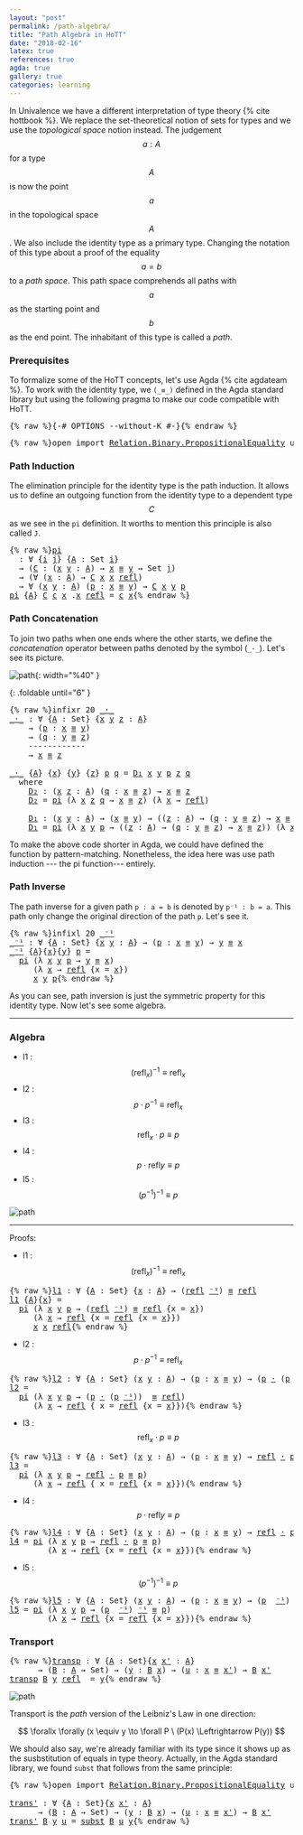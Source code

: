 ```yaml
---
layout: "post"
permalink: /path-algebra/
title: "Path Algebra in HoTT"
date: "2018-02-16"
latex: true
references: true
agda: true
gallery: true
categories: learning
---
```


In Univalence we have a different interpretation of type theory {% cite hottbook
%}. We replace the set-theoretical notion of sets for types and we use the
*topological space* notion instead. The judgement $$a : A$$ for a type $$A$$ is
now the point $$a$$ in the topological space $$A$$. We also include the identity
type as a primary type. Changing the notation of this type about a proof of the
equality $$a = b$$ to a *path space*. This path space comprehends all paths with
$$a$$ as the starting point and $$b$$ as the end point. The inhabitant of this
type is called a *path*.

### Prerequisites

To formalize some of the HoTT concepts, let's use Agda {% cite agdateam %}.
To work with the identity type, we `(_≡_)` defined in
the Agda standard library but using the following pragma to make our code
compatible with HoTT.

<pre class="Agda">{% raw %}<a id="1017" class="Symbol">{-#</a> <a id="1021" class="Keyword">OPTIONS</a> <a id="1029" class="Option">--without-K</a> <a id="1041" class="Symbol">#-}</a>{% endraw %}</pre>

<pre class="Agda">{% raw %}<a id="1070" class="Keyword">open</a> <a id="1075" class="Keyword">import</a> <a id="1082" href="https://agda.github.io/agda-stdlib/Relation.Binary.PropositionalEquality.html" class="Module">Relation.Binary.PropositionalEquality</a> <a id="1120" class="Keyword">using</a> <a id="1126" class="Symbol">(</a><a id="1127" href="https://agda.github.io/agda-stdlib/Agda.Builtin.Equality.html#83" class="Datatype Operator">_≡_</a><a id="1130" class="Symbol">;</a> <a id="1132" href="https://agda.github.io/agda-stdlib/Agda.Builtin.Equality.html#140" class="InductiveConstructor">refl</a><a id="1136" class="Symbol">)</a>{% endraw %}</pre>

### Path Induction

The elimination principle for the identity type is the path induction.
It allows us to define an outgoing function from the identity type to
a dependent type $$C$$ as we see in the `pi` definition. It worths to
mention this principle is also called `J`.

<pre class="Agda">{% raw %}<a id="pi"></a><a id="1438" href="{% endraw %}{{ site.baseurl }}{% link _posts/2018-02-16-path-algebra-hott.md %}{% raw %}#1438" class="Function">pi</a>
  <a id="1443" class="Symbol">:</a> <a id="1445" class="Symbol">∀</a> <a id="1447" class="Symbol">{</a><a id="1448" href="{% endraw %}{{ site.baseurl }}{% link _posts/2018-02-16-path-algebra-hott.md %}{% raw %}#1448" class="Bound">i</a> <a id="1450" href="{% endraw %}{{ site.baseurl }}{% link _posts/2018-02-16-path-algebra-hott.md %}{% raw %}#1450" class="Bound">j</a><a id="1451" class="Symbol">}</a> <a id="1453" class="Symbol">{</a><a id="1454" href="{% endraw %}{{ site.baseurl }}{% link _posts/2018-02-16-path-algebra-hott.md %}{% raw %}#1454" class="Bound">A</a> <a id="1456" class="Symbol">:</a> <a id="1458" class="PrimitiveType">Set</a> <a id="1462" href="{% endraw %}{{ site.baseurl }}{% link _posts/2018-02-16-path-algebra-hott.md %}{% raw %}#1448" class="Bound">i</a><a id="1463" class="Symbol">}</a>
  <a id="1467" class="Symbol">→</a> <a id="1469" class="Symbol">(</a><a id="1470" href="{% endraw %}{{ site.baseurl }}{% link _posts/2018-02-16-path-algebra-hott.md %}{% raw %}#1470" class="Bound">C</a> <a id="1472" class="Symbol">:</a> <a id="1474" class="Symbol">(</a><a id="1475" href="{% endraw %}{{ site.baseurl }}{% link _posts/2018-02-16-path-algebra-hott.md %}{% raw %}#1475" class="Bound">x</a> <a id="1477" href="{% endraw %}{{ site.baseurl }}{% link _posts/2018-02-16-path-algebra-hott.md %}{% raw %}#1477" class="Bound">y</a> <a id="1479" class="Symbol">:</a> <a id="1481" href="{% endraw %}{{ site.baseurl }}{% link _posts/2018-02-16-path-algebra-hott.md %}{% raw %}#1454" class="Bound">A</a><a id="1482" class="Symbol">)</a> <a id="1484" class="Symbol">→</a> <a id="1486" href="{% endraw %}{{ site.baseurl }}{% link _posts/2018-02-16-path-algebra-hott.md %}{% raw %}#1475" class="Bound">x</a> <a id="1488" href="https://agda.github.io/agda-stdlib/Agda.Builtin.Equality.html#83" class="Datatype Operator">≡</a> <a id="1490" href="{% endraw %}{{ site.baseurl }}{% link _posts/2018-02-16-path-algebra-hott.md %}{% raw %}#1477" class="Bound">y</a> <a id="1492" class="Symbol">→</a> <a id="1494" class="PrimitiveType">Set</a> <a id="1498" href="{% endraw %}{{ site.baseurl }}{% link _posts/2018-02-16-path-algebra-hott.md %}{% raw %}#1450" class="Bound">j</a><a id="1499" class="Symbol">)</a>
  <a id="1503" class="Symbol">→</a> <a id="1505" class="Symbol">(∀</a> <a id="1508" class="Symbol">(</a><a id="1509" href="{% endraw %}{{ site.baseurl }}{% link _posts/2018-02-16-path-algebra-hott.md %}{% raw %}#1509" class="Bound">x</a> <a id="1511" class="Symbol">:</a> <a id="1513" href="{% endraw %}{{ site.baseurl }}{% link _posts/2018-02-16-path-algebra-hott.md %}{% raw %}#1454" class="Bound">A</a><a id="1514" class="Symbol">)</a> <a id="1516" class="Symbol">→</a> <a id="1518" href="{% endraw %}{{ site.baseurl }}{% link _posts/2018-02-16-path-algebra-hott.md %}{% raw %}#1470" class="Bound">C</a> <a id="1520" href="{% endraw %}{{ site.baseurl }}{% link _posts/2018-02-16-path-algebra-hott.md %}{% raw %}#1509" class="Bound">x</a> <a id="1522" href="{% endraw %}{{ site.baseurl }}{% link _posts/2018-02-16-path-algebra-hott.md %}{% raw %}#1509" class="Bound">x</a> <a id="1524" href="https://agda.github.io/agda-stdlib/Agda.Builtin.Equality.html#140" class="InductiveConstructor">refl</a><a id="1528" class="Symbol">)</a>
  <a id="1532" class="Symbol">→</a> <a id="1534" class="Symbol">∀</a> <a id="1536" class="Symbol">(</a><a id="1537" href="{% endraw %}{{ site.baseurl }}{% link _posts/2018-02-16-path-algebra-hott.md %}{% raw %}#1537" class="Bound">x</a> <a id="1539" href="{% endraw %}{{ site.baseurl }}{% link _posts/2018-02-16-path-algebra-hott.md %}{% raw %}#1539" class="Bound">y</a> <a id="1541" class="Symbol">:</a> <a id="1543" href="{% endraw %}{{ site.baseurl }}{% link _posts/2018-02-16-path-algebra-hott.md %}{% raw %}#1454" class="Bound">A</a><a id="1544" class="Symbol">)</a> <a id="1546" class="Symbol">(</a><a id="1547" href="{% endraw %}{{ site.baseurl }}{% link _posts/2018-02-16-path-algebra-hott.md %}{% raw %}#1547" class="Bound">p</a> <a id="1549" class="Symbol">:</a> <a id="1551" href="{% endraw %}{{ site.baseurl }}{% link _posts/2018-02-16-path-algebra-hott.md %}{% raw %}#1537" class="Bound">x</a> <a id="1553" href="https://agda.github.io/agda-stdlib/Agda.Builtin.Equality.html#83" class="Datatype Operator">≡</a> <a id="1555" href="{% endraw %}{{ site.baseurl }}{% link _posts/2018-02-16-path-algebra-hott.md %}{% raw %}#1539" class="Bound">y</a><a id="1556" class="Symbol">)</a> <a id="1558" class="Symbol">→</a> <a id="1560" href="{% endraw %}{{ site.baseurl }}{% link _posts/2018-02-16-path-algebra-hott.md %}{% raw %}#1470" class="Bound">C</a> <a id="1562" href="{% endraw %}{{ site.baseurl }}{% link _posts/2018-02-16-path-algebra-hott.md %}{% raw %}#1537" class="Bound">x</a> <a id="1564" href="{% endraw %}{{ site.baseurl }}{% link _posts/2018-02-16-path-algebra-hott.md %}{% raw %}#1539" class="Bound">y</a> <a id="1566" href="{% endraw %}{{ site.baseurl }}{% link _posts/2018-02-16-path-algebra-hott.md %}{% raw %}#1547" class="Bound">p</a>
<a id="1568" href="{% endraw %}{{ site.baseurl }}{% link _posts/2018-02-16-path-algebra-hott.md %}{% raw %}#1438" class="Function">pi</a> <a id="1571" class="Symbol">{</a><a id="1572" href="{% endraw %}{{ site.baseurl }}{% link _posts/2018-02-16-path-algebra-hott.md %}{% raw %}#1572" class="Bound">A</a><a id="1573" class="Symbol">}</a> <a id="1575" href="{% endraw %}{{ site.baseurl }}{% link _posts/2018-02-16-path-algebra-hott.md %}{% raw %}#1575" class="Bound">C</a> <a id="1577" href="{% endraw %}{{ site.baseurl }}{% link _posts/2018-02-16-path-algebra-hott.md %}{% raw %}#1577" class="Bound">c</a> <a id="1579" href="{% endraw %}{{ site.baseurl }}{% link _posts/2018-02-16-path-algebra-hott.md %}{% raw %}#1579" class="Bound">x</a> <a id="1581" class="DottedPattern Symbol">.</a><a id="1582" href="{% endraw %}{{ site.baseurl }}{% link _posts/2018-02-16-path-algebra-hott.md %}{% raw %}#1579" class="DottedPattern Bound">x</a> <a id="1584" href="https://agda.github.io/agda-stdlib/Agda.Builtin.Equality.html#140" class="InductiveConstructor">refl</a> <a id="1589" class="Symbol">=</a> <a id="1591" href="{% endraw %}{{ site.baseurl }}{% link _posts/2018-02-16-path-algebra-hott.md %}{% raw %}#1577" class="Bound">c</a> <a id="1593" href="{% endraw %}{{ site.baseurl }}{% link _posts/2018-02-16-path-algebra-hott.md %}{% raw %}#1579" class="Bound">x</a>{% endraw %}</pre>

### Path Concatenation

To join two paths when one ends where the other starts, we
define the _concatenation_ operator between paths denoted by the symbol (`_·_`).
Let's see its picture.

![path](/assets/ipe-images/path-concatenation.png){: width="%40" }

{: .foldable until="6"  }
<pre class="Agda">{% raw %}<a id="1902" class="Keyword">infixr</a> <a id="1909" class="Number">20</a> <a id="1912" href="{% endraw %}{{ site.baseurl }}{% link _posts/2018-02-16-path-algebra-hott.md %}{% raw %}#1916" class="Function Operator">_·_</a>
<a id="_·_"></a><a id="1916" href="{% endraw %}{{ site.baseurl }}{% link _posts/2018-02-16-path-algebra-hott.md %}{% raw %}#1916" class="Function Operator">_·_</a> <a id="1920" class="Symbol">:</a> <a id="1922" class="Symbol">∀</a> <a id="1924" class="Symbol">{</a><a id="1925" href="{% endraw %}{{ site.baseurl }}{% link _posts/2018-02-16-path-algebra-hott.md %}{% raw %}#1925" class="Bound">A</a> <a id="1927" class="Symbol">:</a> <a id="1929" class="PrimitiveType">Set</a><a id="1932" class="Symbol">}</a> <a id="1934" class="Symbol">{</a><a id="1935" href="{% endraw %}{{ site.baseurl }}{% link _posts/2018-02-16-path-algebra-hott.md %}{% raw %}#1935" class="Bound">x</a> <a id="1937" href="{% endraw %}{{ site.baseurl }}{% link _posts/2018-02-16-path-algebra-hott.md %}{% raw %}#1937" class="Bound">y</a> <a id="1939" href="{% endraw %}{{ site.baseurl }}{% link _posts/2018-02-16-path-algebra-hott.md %}{% raw %}#1939" class="Bound">z</a> <a id="1941" class="Symbol">:</a> <a id="1943" href="{% endraw %}{{ site.baseurl }}{% link _posts/2018-02-16-path-algebra-hott.md %}{% raw %}#1925" class="Bound">A</a><a id="1944" class="Symbol">}</a>
    <a id="1950" class="Symbol">→</a> <a id="1952" class="Symbol">(</a><a id="1953" href="{% endraw %}{{ site.baseurl }}{% link _posts/2018-02-16-path-algebra-hott.md %}{% raw %}#1953" class="Bound">p</a> <a id="1955" class="Symbol">:</a> <a id="1957" href="{% endraw %}{{ site.baseurl }}{% link _posts/2018-02-16-path-algebra-hott.md %}{% raw %}#1935" class="Bound">x</a> <a id="1959" href="https://agda.github.io/agda-stdlib/Agda.Builtin.Equality.html#83" class="Datatype Operator">≡</a> <a id="1961" href="{% endraw %}{{ site.baseurl }}{% link _posts/2018-02-16-path-algebra-hott.md %}{% raw %}#1937" class="Bound">y</a><a id="1962" class="Symbol">)</a>
    <a id="1968" class="Symbol">→</a> <a id="1970" class="Symbol">(</a><a id="1971" href="{% endraw %}{{ site.baseurl }}{% link _posts/2018-02-16-path-algebra-hott.md %}{% raw %}#1971" class="Bound">q</a> <a id="1973" class="Symbol">:</a> <a id="1975" href="{% endraw %}{{ site.baseurl }}{% link _posts/2018-02-16-path-algebra-hott.md %}{% raw %}#1937" class="Bound">y</a> <a id="1977" href="https://agda.github.io/agda-stdlib/Agda.Builtin.Equality.html#83" class="Datatype Operator">≡</a> <a id="1979" href="{% endraw %}{{ site.baseurl }}{% link _posts/2018-02-16-path-algebra-hott.md %}{% raw %}#1939" class="Bound">z</a><a id="1980" class="Symbol">)</a>
    <a id="1986" class="Comment">------------</a>
    <a id="2003" class="Symbol">→</a> <a id="2005" href="{% endraw %}{{ site.baseurl }}{% link _posts/2018-02-16-path-algebra-hott.md %}{% raw %}#1935" class="Bound">x</a> <a id="2007" href="https://agda.github.io/agda-stdlib/Agda.Builtin.Equality.html#83" class="Datatype Operator">≡</a> <a id="2009" href="{% endraw %}{{ site.baseurl }}{% link _posts/2018-02-16-path-algebra-hott.md %}{% raw %}#1939" class="Bound">z</a>

<a id="2012" href="{% endraw %}{{ site.baseurl }}{% link _posts/2018-02-16-path-algebra-hott.md %}{% raw %}#1916" class="Function Operator">_·_</a> <a id="2016" class="Symbol">{</a><a id="2017" href="{% endraw %}{{ site.baseurl }}{% link _posts/2018-02-16-path-algebra-hott.md %}{% raw %}#2017" class="Bound">A</a><a id="2018" class="Symbol">}</a> <a id="2020" class="Symbol">{</a><a id="2021" href="{% endraw %}{{ site.baseurl }}{% link _posts/2018-02-16-path-algebra-hott.md %}{% raw %}#2021" class="Bound">x</a><a id="2022" class="Symbol">}</a> <a id="2024" class="Symbol">{</a><a id="2025" href="{% endraw %}{{ site.baseurl }}{% link _posts/2018-02-16-path-algebra-hott.md %}{% raw %}#2025" class="Bound">y</a><a id="2026" class="Symbol">}</a> <a id="2028" class="Symbol">{</a><a id="2029" href="{% endraw %}{{ site.baseurl }}{% link _posts/2018-02-16-path-algebra-hott.md %}{% raw %}#2029" class="Bound">z</a><a id="2030" class="Symbol">}</a> <a id="2032" href="{% endraw %}{{ site.baseurl }}{% link _posts/2018-02-16-path-algebra-hott.md %}{% raw %}#2032" class="Bound">p</a> <a id="2034" href="{% endraw %}{{ site.baseurl }}{% link _posts/2018-02-16-path-algebra-hott.md %}{% raw %}#2034" class="Bound">q</a> <a id="2036" class="Symbol">=</a> <a id="2038" href="{% endraw %}{{ site.baseurl }}{% link _posts/2018-02-16-path-algebra-hott.md %}{% raw %}#2146" class="Function">D₁</a> <a id="2041" href="{% endraw %}{{ site.baseurl }}{% link _posts/2018-02-16-path-algebra-hott.md %}{% raw %}#2021" class="Bound">x</a> <a id="2043" href="{% endraw %}{{ site.baseurl }}{% link _posts/2018-02-16-path-algebra-hott.md %}{% raw %}#2025" class="Bound">y</a> <a id="2045" href="{% endraw %}{{ site.baseurl }}{% link _posts/2018-02-16-path-algebra-hott.md %}{% raw %}#2032" class="Bound">p</a> <a id="2047" href="{% endraw %}{{ site.baseurl }}{% link _posts/2018-02-16-path-algebra-hott.md %}{% raw %}#2029" class="Bound">z</a> <a id="2049" href="{% endraw %}{{ site.baseurl }}{% link _posts/2018-02-16-path-algebra-hott.md %}{% raw %}#2034" class="Bound">q</a>
  <a id="2053" class="Keyword">where</a>
    <a id="2063" href="{% endraw %}{{ site.baseurl }}{% link _posts/2018-02-16-path-algebra-hott.md %}{% raw %}#2063" class="Function">D₂</a> <a id="2066" class="Symbol">:</a> <a id="2068" class="Symbol">(</a><a id="2069" href="{% endraw %}{{ site.baseurl }}{% link _posts/2018-02-16-path-algebra-hott.md %}{% raw %}#2069" class="Bound">x</a> <a id="2071" href="{% endraw %}{{ site.baseurl }}{% link _posts/2018-02-16-path-algebra-hott.md %}{% raw %}#2071" class="Bound">z</a> <a id="2073" class="Symbol">:</a> <a id="2075" href="{% endraw %}{{ site.baseurl }}{% link _posts/2018-02-16-path-algebra-hott.md %}{% raw %}#2017" class="Bound">A</a><a id="2076" class="Symbol">)</a> <a id="2078" class="Symbol">(</a><a id="2079" href="{% endraw %}{{ site.baseurl }}{% link _posts/2018-02-16-path-algebra-hott.md %}{% raw %}#2079" class="Bound">q</a> <a id="2081" class="Symbol">:</a> <a id="2083" href="{% endraw %}{{ site.baseurl }}{% link _posts/2018-02-16-path-algebra-hott.md %}{% raw %}#2069" class="Bound">x</a> <a id="2085" href="https://agda.github.io/agda-stdlib/Agda.Builtin.Equality.html#83" class="Datatype Operator">≡</a> <a id="2087" href="{% endraw %}{{ site.baseurl }}{% link _posts/2018-02-16-path-algebra-hott.md %}{% raw %}#2071" class="Bound">z</a><a id="2088" class="Symbol">)</a> <a id="2090" class="Symbol">→</a> <a id="2092" href="{% endraw %}{{ site.baseurl }}{% link _posts/2018-02-16-path-algebra-hott.md %}{% raw %}#2069" class="Bound">x</a> <a id="2094" href="https://agda.github.io/agda-stdlib/Agda.Builtin.Equality.html#83" class="Datatype Operator">≡</a> <a id="2096" href="{% endraw %}{{ site.baseurl }}{% link _posts/2018-02-16-path-algebra-hott.md %}{% raw %}#2071" class="Bound">z</a>
    <a id="2102" href="{% endraw %}{{ site.baseurl }}{% link _posts/2018-02-16-path-algebra-hott.md %}{% raw %}#2063" class="Function">D₂</a> <a id="2105" class="Symbol">=</a> <a id="2107" href="{% endraw %}{{ site.baseurl }}{% link _posts/2018-02-16-path-algebra-hott.md %}{% raw %}#1438" class="Function">pi</a> <a id="2110" class="Symbol">(λ</a> <a id="2113" href="{% endraw %}{{ site.baseurl }}{% link _posts/2018-02-16-path-algebra-hott.md %}{% raw %}#2113" class="Bound">x</a> <a id="2115" href="{% endraw %}{{ site.baseurl }}{% link _posts/2018-02-16-path-algebra-hott.md %}{% raw %}#2115" class="Bound">z</a> <a id="2117" href="{% endraw %}{{ site.baseurl }}{% link _posts/2018-02-16-path-algebra-hott.md %}{% raw %}#2117" class="Bound">q</a> <a id="2119" class="Symbol">→</a> <a id="2121" href="{% endraw %}{{ site.baseurl }}{% link _posts/2018-02-16-path-algebra-hott.md %}{% raw %}#2113" class="Bound">x</a> <a id="2123" href="https://agda.github.io/agda-stdlib/Agda.Builtin.Equality.html#83" class="Datatype Operator">≡</a> <a id="2125" href="{% endraw %}{{ site.baseurl }}{% link _posts/2018-02-16-path-algebra-hott.md %}{% raw %}#2115" class="Bound">z</a><a id="2126" class="Symbol">)</a> <a id="2128" class="Symbol">(λ</a> <a id="2131" href="{% endraw %}{{ site.baseurl }}{% link _posts/2018-02-16-path-algebra-hott.md %}{% raw %}#2131" class="Bound">x</a> <a id="2133" class="Symbol">→</a> <a id="2135" href="https://agda.github.io/agda-stdlib/Agda.Builtin.Equality.html#140" class="InductiveConstructor">refl</a><a id="2139" class="Symbol">)</a>

    <a id="2146" href="{% endraw %}{{ site.baseurl }}{% link _posts/2018-02-16-path-algebra-hott.md %}{% raw %}#2146" class="Function">D₁</a> <a id="2149" class="Symbol">:</a> <a id="2151" class="Symbol">(</a><a id="2152" href="{% endraw %}{{ site.baseurl }}{% link _posts/2018-02-16-path-algebra-hott.md %}{% raw %}#2152" class="Bound">x</a> <a id="2154" href="{% endraw %}{{ site.baseurl }}{% link _posts/2018-02-16-path-algebra-hott.md %}{% raw %}#2154" class="Bound">y</a> <a id="2156" class="Symbol">:</a> <a id="2158" href="{% endraw %}{{ site.baseurl }}{% link _posts/2018-02-16-path-algebra-hott.md %}{% raw %}#2017" class="Bound">A</a><a id="2159" class="Symbol">)</a> <a id="2161" class="Symbol">→</a> <a id="2163" class="Symbol">(</a><a id="2164" href="{% endraw %}{{ site.baseurl }}{% link _posts/2018-02-16-path-algebra-hott.md %}{% raw %}#2152" class="Bound">x</a> <a id="2166" href="https://agda.github.io/agda-stdlib/Agda.Builtin.Equality.html#83" class="Datatype Operator">≡</a> <a id="2168" href="{% endraw %}{{ site.baseurl }}{% link _posts/2018-02-16-path-algebra-hott.md %}{% raw %}#2154" class="Bound">y</a><a id="2169" class="Symbol">)</a> <a id="2171" class="Symbol">→</a> <a id="2173" class="Symbol">((</a><a id="2175" href="{% endraw %}{{ site.baseurl }}{% link _posts/2018-02-16-path-algebra-hott.md %}{% raw %}#2175" class="Bound">z</a> <a id="2177" class="Symbol">:</a> <a id="2179" href="{% endraw %}{{ site.baseurl }}{% link _posts/2018-02-16-path-algebra-hott.md %}{% raw %}#2017" class="Bound">A</a><a id="2180" class="Symbol">)</a> <a id="2182" class="Symbol">→</a> <a id="2184" class="Symbol">(</a><a id="2185" href="{% endraw %}{{ site.baseurl }}{% link _posts/2018-02-16-path-algebra-hott.md %}{% raw %}#2185" class="Bound">q</a> <a id="2187" class="Symbol">:</a> <a id="2189" href="{% endraw %}{{ site.baseurl }}{% link _posts/2018-02-16-path-algebra-hott.md %}{% raw %}#2154" class="Bound">y</a> <a id="2191" href="https://agda.github.io/agda-stdlib/Agda.Builtin.Equality.html#83" class="Datatype Operator">≡</a> <a id="2193" href="{% endraw %}{{ site.baseurl }}{% link _posts/2018-02-16-path-algebra-hott.md %}{% raw %}#2175" class="Bound">z</a><a id="2194" class="Symbol">)</a> <a id="2196" class="Symbol">→</a> <a id="2198" href="{% endraw %}{{ site.baseurl }}{% link _posts/2018-02-16-path-algebra-hott.md %}{% raw %}#2152" class="Bound">x</a> <a id="2200" href="https://agda.github.io/agda-stdlib/Agda.Builtin.Equality.html#83" class="Datatype Operator">≡</a> <a id="2202" href="{% endraw %}{{ site.baseurl }}{% link _posts/2018-02-16-path-algebra-hott.md %}{% raw %}#2175" class="Bound">z</a><a id="2203" class="Symbol">)</a>
    <a id="2209" href="{% endraw %}{{ site.baseurl }}{% link _posts/2018-02-16-path-algebra-hott.md %}{% raw %}#2146" class="Function">D₁</a> <a id="2212" class="Symbol">=</a> <a id="2214" href="{% endraw %}{{ site.baseurl }}{% link _posts/2018-02-16-path-algebra-hott.md %}{% raw %}#1438" class="Function">pi</a> <a id="2217" class="Symbol">(λ</a> <a id="2220" href="{% endraw %}{{ site.baseurl }}{% link _posts/2018-02-16-path-algebra-hott.md %}{% raw %}#2220" class="Bound">x</a> <a id="2222" href="{% endraw %}{{ site.baseurl }}{% link _posts/2018-02-16-path-algebra-hott.md %}{% raw %}#2222" class="Bound">y</a> <a id="2224" href="{% endraw %}{{ site.baseurl }}{% link _posts/2018-02-16-path-algebra-hott.md %}{% raw %}#2224" class="Bound">p</a> <a id="2226" class="Symbol">→</a> <a id="2228" class="Symbol">((</a><a id="2230" href="{% endraw %}{{ site.baseurl }}{% link _posts/2018-02-16-path-algebra-hott.md %}{% raw %}#2230" class="Bound">z</a> <a id="2232" class="Symbol">:</a> <a id="2234" href="{% endraw %}{{ site.baseurl }}{% link _posts/2018-02-16-path-algebra-hott.md %}{% raw %}#2017" class="Bound">A</a><a id="2235" class="Symbol">)</a> <a id="2237" class="Symbol">→</a> <a id="2239" class="Symbol">(</a><a id="2240" href="{% endraw %}{{ site.baseurl }}{% link _posts/2018-02-16-path-algebra-hott.md %}{% raw %}#2240" class="Bound">q</a> <a id="2242" class="Symbol">:</a> <a id="2244" href="{% endraw %}{{ site.baseurl }}{% link _posts/2018-02-16-path-algebra-hott.md %}{% raw %}#2222" class="Bound">y</a> <a id="2246" href="https://agda.github.io/agda-stdlib/Agda.Builtin.Equality.html#83" class="Datatype Operator">≡</a> <a id="2248" href="{% endraw %}{{ site.baseurl }}{% link _posts/2018-02-16-path-algebra-hott.md %}{% raw %}#2230" class="Bound">z</a><a id="2249" class="Symbol">)</a> <a id="2251" class="Symbol">→</a> <a id="2253" href="{% endraw %}{{ site.baseurl }}{% link _posts/2018-02-16-path-algebra-hott.md %}{% raw %}#2220" class="Bound">x</a> <a id="2255" href="https://agda.github.io/agda-stdlib/Agda.Builtin.Equality.html#83" class="Datatype Operator">≡</a> <a id="2257" href="{% endraw %}{{ site.baseurl }}{% link _posts/2018-02-16-path-algebra-hott.md %}{% raw %}#2230" class="Bound">z</a><a id="2258" class="Symbol">))</a> <a id="2261" class="Symbol">(λ</a> <a id="2264" href="{% endraw %}{{ site.baseurl }}{% link _posts/2018-02-16-path-algebra-hott.md %}{% raw %}#2264" class="Bound">x</a> <a id="2266" class="Symbol">→</a> <a id="2268" href="{% endraw %}{{ site.baseurl }}{% link _posts/2018-02-16-path-algebra-hott.md %}{% raw %}#2063" class="Function">D₂</a> <a id="2271" href="{% endraw %}{{ site.baseurl }}{% link _posts/2018-02-16-path-algebra-hott.md %}{% raw %}#2264" class="Bound">x</a><a id="2272" class="Symbol">)</a>{% endraw %}</pre>

To make the above code shorter in Agda, we could have defined the function by
pattern-matching. Nonetheless, the idea here was use path induction --- the pi
function--- entirely.

### Path Inverse

The path inverse for a given path `p : a = b` is denoted by `p⁻¹ : b = a`.
This path only change the original direction of the path `p`. Let's see it.

<pre class="Agda">{% raw %}<a id="2649" class="Keyword">infixl</a> <a id="2656" class="Number">20</a> <a id="2659" href="{% endraw %}{{ site.baseurl }}{% link _posts/2018-02-16-path-algebra-hott.md %}{% raw %}#2663" class="Function Operator">_⁻¹</a>
<a id="_⁻¹"></a><a id="2663" href="{% endraw %}{{ site.baseurl }}{% link _posts/2018-02-16-path-algebra-hott.md %}{% raw %}#2663" class="Function Operator">_⁻¹</a> <a id="2667" class="Symbol">:</a> <a id="2669" class="Symbol">∀</a> <a id="2671" class="Symbol">{</a><a id="2672" href="{% endraw %}{{ site.baseurl }}{% link _posts/2018-02-16-path-algebra-hott.md %}{% raw %}#2672" class="Bound">A</a> <a id="2674" class="Symbol">:</a> <a id="2676" class="PrimitiveType">Set</a><a id="2679" class="Symbol">}</a> <a id="2681" class="Symbol">{</a><a id="2682" href="{% endraw %}{{ site.baseurl }}{% link _posts/2018-02-16-path-algebra-hott.md %}{% raw %}#2682" class="Bound">x</a> <a id="2684" href="{% endraw %}{{ site.baseurl }}{% link _posts/2018-02-16-path-algebra-hott.md %}{% raw %}#2684" class="Bound">y</a> <a id="2686" class="Symbol">:</a> <a id="2688" href="{% endraw %}{{ site.baseurl }}{% link _posts/2018-02-16-path-algebra-hott.md %}{% raw %}#2672" class="Bound">A</a><a id="2689" class="Symbol">}</a> <a id="2691" class="Symbol">→</a> <a id="2693" class="Symbol">(</a><a id="2694" href="{% endraw %}{{ site.baseurl }}{% link _posts/2018-02-16-path-algebra-hott.md %}{% raw %}#2694" class="Bound">p</a> <a id="2696" class="Symbol">:</a> <a id="2698" href="{% endraw %}{{ site.baseurl }}{% link _posts/2018-02-16-path-algebra-hott.md %}{% raw %}#2682" class="Bound">x</a> <a id="2700" href="https://agda.github.io/agda-stdlib/Agda.Builtin.Equality.html#83" class="Datatype Operator">≡</a> <a id="2702" href="{% endraw %}{{ site.baseurl }}{% link _posts/2018-02-16-path-algebra-hott.md %}{% raw %}#2684" class="Bound">y</a><a id="2703" class="Symbol">)</a> <a id="2705" class="Symbol">→</a> <a id="2707" href="{% endraw %}{{ site.baseurl }}{% link _posts/2018-02-16-path-algebra-hott.md %}{% raw %}#2684" class="Bound">y</a> <a id="2709" href="https://agda.github.io/agda-stdlib/Agda.Builtin.Equality.html#83" class="Datatype Operator">≡</a> <a id="2711" href="{% endraw %}{{ site.baseurl }}{% link _posts/2018-02-16-path-algebra-hott.md %}{% raw %}#2682" class="Bound">x</a>
<a id="2713" href="{% endraw %}{{ site.baseurl }}{% link _posts/2018-02-16-path-algebra-hott.md %}{% raw %}#2663" class="Function Operator">_⁻¹</a> <a id="2717" class="Symbol">{</a><a id="2718" href="{% endraw %}{{ site.baseurl }}{% link _posts/2018-02-16-path-algebra-hott.md %}{% raw %}#2718" class="Bound">A</a><a id="2719" class="Symbol">}{</a><a id="2721" href="{% endraw %}{{ site.baseurl }}{% link _posts/2018-02-16-path-algebra-hott.md %}{% raw %}#2721" class="Bound">x</a><a id="2722" class="Symbol">}{</a><a id="2724" href="{% endraw %}{{ site.baseurl }}{% link _posts/2018-02-16-path-algebra-hott.md %}{% raw %}#2724" class="Bound">y</a><a id="2725" class="Symbol">}</a> <a id="2727" href="{% endraw %}{{ site.baseurl }}{% link _posts/2018-02-16-path-algebra-hott.md %}{% raw %}#2727" class="Bound">p</a> <a id="2729" class="Symbol">=</a>
  <a id="2733" href="{% endraw %}{{ site.baseurl }}{% link _posts/2018-02-16-path-algebra-hott.md %}{% raw %}#1438" class="Function">pi</a> <a id="2736" class="Symbol">(λ</a> <a id="2739" href="{% endraw %}{{ site.baseurl }}{% link _posts/2018-02-16-path-algebra-hott.md %}{% raw %}#2739" class="Bound">x</a> <a id="2741" href="{% endraw %}{{ site.baseurl }}{% link _posts/2018-02-16-path-algebra-hott.md %}{% raw %}#2741" class="Bound">y</a> <a id="2743" href="{% endraw %}{{ site.baseurl }}{% link _posts/2018-02-16-path-algebra-hott.md %}{% raw %}#2743" class="Bound">p</a> <a id="2745" class="Symbol">→</a> <a id="2747" href="{% endraw %}{{ site.baseurl }}{% link _posts/2018-02-16-path-algebra-hott.md %}{% raw %}#2741" class="Bound">y</a> <a id="2749" href="https://agda.github.io/agda-stdlib/Agda.Builtin.Equality.html#83" class="Datatype Operator">≡</a> <a id="2751" href="{% endraw %}{{ site.baseurl }}{% link _posts/2018-02-16-path-algebra-hott.md %}{% raw %}#2739" class="Bound">x</a><a id="2752" class="Symbol">)</a>
     <a id="2759" class="Symbol">(λ</a> <a id="2762" href="{% endraw %}{{ site.baseurl }}{% link _posts/2018-02-16-path-algebra-hott.md %}{% raw %}#2762" class="Bound">x</a> <a id="2764" class="Symbol">→</a> <a id="2766" href="https://agda.github.io/agda-stdlib/Agda.Builtin.Equality.html#140" class="InductiveConstructor">refl</a> <a id="2771" class="Symbol">{</a><a id="2772" class="Argument">x</a> <a id="2774" class="Symbol">=</a> <a id="2776" href="{% endraw %}{{ site.baseurl }}{% link _posts/2018-02-16-path-algebra-hott.md %}{% raw %}#2762" class="Bound">x</a><a id="2777" class="Symbol">})</a>
     <a id="2785" href="{% endraw %}{{ site.baseurl }}{% link _posts/2018-02-16-path-algebra-hott.md %}{% raw %}#2721" class="Bound">x</a> <a id="2787" href="{% endraw %}{{ site.baseurl }}{% link _posts/2018-02-16-path-algebra-hott.md %}{% raw %}#2724" class="Bound">y</a> <a id="2789" href="{% endraw %}{{ site.baseurl }}{% link _posts/2018-02-16-path-algebra-hott.md %}{% raw %}#2727" class="Bound">p</a>{% endraw %}</pre>

As you can see, path inversion is just the symmetric property for this
identity type. Now let's see some algebra.

-----------------------------------------------------------------------------

### Algebra

+ l1 : $$(\mathsf{refl}_{x})^{-1} \equiv \mathsf{refl}_{x}$$
+ l2 : $$p \cdot p^{-1} \equiv \mathsf{refl}_{x}$$
+ l3 : $$\mathsf{refl}_{x} \cdot p \equiv p$$
+ l4 : $$p \cdot \mathsf{refl} y \equiv p$$
+ l5 : $$ (p ^{-1})^{-1} \equiv p$$

![path](/assets/ipe-images/path-algebra.png)

-----------------------------------------------------------------------------

Proofs:

+ l1 : $$(\mathsf{refl}_{x})^{-1} \equiv \mathsf{refl}_{x}$$
<pre class="Agda">{% raw %}<a id="l1"></a><a id="3457" href="{% endraw %}{{ site.baseurl }}{% link _posts/2018-02-16-path-algebra-hott.md %}{% raw %}#3457" class="Function">l1</a> <a id="3460" class="Symbol">:</a> <a id="3462" class="Symbol">∀</a> <a id="3464" class="Symbol">{</a><a id="3465" href="{% endraw %}{{ site.baseurl }}{% link _posts/2018-02-16-path-algebra-hott.md %}{% raw %}#3465" class="Bound">A</a> <a id="3467" class="Symbol">:</a> <a id="3469" class="PrimitiveType">Set</a><a id="3472" class="Symbol">}</a> <a id="3474" class="Symbol">{</a><a id="3475" href="{% endraw %}{{ site.baseurl }}{% link _posts/2018-02-16-path-algebra-hott.md %}{% raw %}#3475" class="Bound">x</a> <a id="3477" class="Symbol">:</a> <a id="3479" href="{% endraw %}{{ site.baseurl }}{% link _posts/2018-02-16-path-algebra-hott.md %}{% raw %}#3465" class="Bound">A</a><a id="3480" class="Symbol">}</a> <a id="3482" class="Symbol">→</a> <a id="3484" class="Symbol">(</a><a id="3485" href="https://agda.github.io/agda-stdlib/Agda.Builtin.Equality.html#140" class="InductiveConstructor">refl</a> <a id="3490" href="{% endraw %}{{ site.baseurl }}{% link _posts/2018-02-16-path-algebra-hott.md %}{% raw %}#2663" class="Function Operator">⁻¹</a><a id="3492" class="Symbol">)</a> <a id="3494" href="https://agda.github.io/agda-stdlib/Agda.Builtin.Equality.html#83" class="Datatype Operator">≡</a> <a id="3496" href="https://agda.github.io/agda-stdlib/Agda.Builtin.Equality.html#140" class="InductiveConstructor">refl</a>
<a id="3501" href="{% endraw %}{{ site.baseurl }}{% link _posts/2018-02-16-path-algebra-hott.md %}{% raw %}#3457" class="Function">l1</a> <a id="3504" class="Symbol">{</a><a id="3505" href="{% endraw %}{{ site.baseurl }}{% link _posts/2018-02-16-path-algebra-hott.md %}{% raw %}#3505" class="Bound">A</a><a id="3506" class="Symbol">}{</a><a id="3508" href="{% endraw %}{{ site.baseurl }}{% link _posts/2018-02-16-path-algebra-hott.md %}{% raw %}#3508" class="Bound">x</a><a id="3509" class="Symbol">}</a> <a id="3511" class="Symbol">=</a>
  <a id="3515" href="{% endraw %}{{ site.baseurl }}{% link _posts/2018-02-16-path-algebra-hott.md %}{% raw %}#1438" class="Function">pi</a> <a id="3518" class="Symbol">(λ</a> <a id="3521" href="{% endraw %}{{ site.baseurl }}{% link _posts/2018-02-16-path-algebra-hott.md %}{% raw %}#3521" class="Bound">x</a> <a id="3523" href="{% endraw %}{{ site.baseurl }}{% link _posts/2018-02-16-path-algebra-hott.md %}{% raw %}#3523" class="Bound">y</a> <a id="3525" href="{% endraw %}{{ site.baseurl }}{% link _posts/2018-02-16-path-algebra-hott.md %}{% raw %}#3525" class="Bound">p</a> <a id="3527" class="Symbol">→</a> <a id="3529" class="Symbol">(</a><a id="3530" href="https://agda.github.io/agda-stdlib/Agda.Builtin.Equality.html#140" class="InductiveConstructor">refl</a> <a id="3535" href="{% endraw %}{{ site.baseurl }}{% link _posts/2018-02-16-path-algebra-hott.md %}{% raw %}#2663" class="Function Operator">⁻¹</a><a id="3537" class="Symbol">)</a> <a id="3539" href="https://agda.github.io/agda-stdlib/Agda.Builtin.Equality.html#83" class="Datatype Operator">≡</a> <a id="3541" href="https://agda.github.io/agda-stdlib/Agda.Builtin.Equality.html#140" class="InductiveConstructor">refl</a> <a id="3546" class="Symbol">{</a><a id="3547" class="Argument">x</a> <a id="3549" class="Symbol">=</a> <a id="3551" href="{% endraw %}{{ site.baseurl }}{% link _posts/2018-02-16-path-algebra-hott.md %}{% raw %}#3521" class="Bound">x</a><a id="3552" class="Symbol">})</a>
     <a id="3560" class="Symbol">(λ</a> <a id="3563" href="{% endraw %}{{ site.baseurl }}{% link _posts/2018-02-16-path-algebra-hott.md %}{% raw %}#3563" class="Bound">x</a> <a id="3565" class="Symbol">→</a> <a id="3567" href="https://agda.github.io/agda-stdlib/Agda.Builtin.Equality.html#140" class="InductiveConstructor">refl</a> <a id="3572" class="Symbol">{</a><a id="3573" class="Argument">x</a> <a id="3575" class="Symbol">=</a> <a id="3577" href="https://agda.github.io/agda-stdlib/Agda.Builtin.Equality.html#140" class="InductiveConstructor">refl</a> <a id="3582" class="Symbol">{</a><a id="3583" class="Argument">x</a> <a id="3585" class="Symbol">=</a> <a id="3587" href="{% endraw %}{{ site.baseurl }}{% link _posts/2018-02-16-path-algebra-hott.md %}{% raw %}#3563" class="Bound">x</a><a id="3588" class="Symbol">}})</a>
     <a id="3597" href="{% endraw %}{{ site.baseurl }}{% link _posts/2018-02-16-path-algebra-hott.md %}{% raw %}#3508" class="Bound">x</a> <a id="3599" href="{% endraw %}{{ site.baseurl }}{% link _posts/2018-02-16-path-algebra-hott.md %}{% raw %}#3508" class="Bound">x</a> <a id="3601" href="https://agda.github.io/agda-stdlib/Agda.Builtin.Equality.html#140" class="InductiveConstructor">refl</a>{% endraw %}</pre>

+ l2 : $$p \cdot p^{-1} \equiv \mathsf{refl}_{x}$$

<pre class="Agda">{% raw %}<a id="l2"></a><a id="3683" href="{% endraw %}{{ site.baseurl }}{% link _posts/2018-02-16-path-algebra-hott.md %}{% raw %}#3683" class="Function">l2</a> <a id="3686" class="Symbol">:</a> <a id="3688" class="Symbol">∀</a> <a id="3690" class="Symbol">{</a><a id="3691" href="{% endraw %}{{ site.baseurl }}{% link _posts/2018-02-16-path-algebra-hott.md %}{% raw %}#3691" class="Bound">A</a> <a id="3693" class="Symbol">:</a> <a id="3695" class="PrimitiveType">Set</a><a id="3698" class="Symbol">}</a> <a id="3700" class="Symbol">(</a><a id="3701" href="{% endraw %}{{ site.baseurl }}{% link _posts/2018-02-16-path-algebra-hott.md %}{% raw %}#3701" class="Bound">x</a> <a id="3703" href="{% endraw %}{{ site.baseurl }}{% link _posts/2018-02-16-path-algebra-hott.md %}{% raw %}#3703" class="Bound">y</a> <a id="3705" class="Symbol">:</a> <a id="3707" href="{% endraw %}{{ site.baseurl }}{% link _posts/2018-02-16-path-algebra-hott.md %}{% raw %}#3691" class="Bound">A</a><a id="3708" class="Symbol">)</a> <a id="3710" class="Symbol">→</a> <a id="3712" class="Symbol">(</a><a id="3713" href="{% endraw %}{{ site.baseurl }}{% link _posts/2018-02-16-path-algebra-hott.md %}{% raw %}#3713" class="Bound">p</a> <a id="3715" class="Symbol">:</a> <a id="3717" href="{% endraw %}{{ site.baseurl }}{% link _posts/2018-02-16-path-algebra-hott.md %}{% raw %}#3701" class="Bound">x</a> <a id="3719" href="https://agda.github.io/agda-stdlib/Agda.Builtin.Equality.html#83" class="Datatype Operator">≡</a> <a id="3721" href="{% endraw %}{{ site.baseurl }}{% link _posts/2018-02-16-path-algebra-hott.md %}{% raw %}#3703" class="Bound">y</a><a id="3722" class="Symbol">)</a> <a id="3724" class="Symbol">→</a> <a id="3726" class="Symbol">(</a><a id="3727" href="{% endraw %}{{ site.baseurl }}{% link _posts/2018-02-16-path-algebra-hott.md %}{% raw %}#3713" class="Bound">p</a> <a id="3729" href="{% endraw %}{{ site.baseurl }}{% link _posts/2018-02-16-path-algebra-hott.md %}{% raw %}#1916" class="Function Operator">·</a> <a id="3731" class="Symbol">(</a><a id="3732" href="{% endraw %}{{ site.baseurl }}{% link _posts/2018-02-16-path-algebra-hott.md %}{% raw %}#3713" class="Bound">p</a> <a id="3734" href="{% endraw %}{{ site.baseurl }}{% link _posts/2018-02-16-path-algebra-hott.md %}{% raw %}#2663" class="Function Operator">⁻¹</a><a id="3736" class="Symbol">))</a>  <a id="3740" href="https://agda.github.io/agda-stdlib/Agda.Builtin.Equality.html#83" class="Datatype Operator">≡</a> <a id="3742" href="https://agda.github.io/agda-stdlib/Agda.Builtin.Equality.html#140" class="InductiveConstructor">refl</a>
<a id="3747" href="{% endraw %}{{ site.baseurl }}{% link _posts/2018-02-16-path-algebra-hott.md %}{% raw %}#3683" class="Function">l2</a> <a id="3750" class="Symbol">=</a>
  <a id="3754" href="{% endraw %}{{ site.baseurl }}{% link _posts/2018-02-16-path-algebra-hott.md %}{% raw %}#1438" class="Function">pi</a> <a id="3757" class="Symbol">(λ</a> <a id="3760" href="{% endraw %}{{ site.baseurl }}{% link _posts/2018-02-16-path-algebra-hott.md %}{% raw %}#3760" class="Bound">x</a> <a id="3762" href="{% endraw %}{{ site.baseurl }}{% link _posts/2018-02-16-path-algebra-hott.md %}{% raw %}#3762" class="Bound">y</a> <a id="3764" href="{% endraw %}{{ site.baseurl }}{% link _posts/2018-02-16-path-algebra-hott.md %}{% raw %}#3764" class="Bound">p</a> <a id="3766" class="Symbol">→</a> <a id="3768" class="Symbol">(</a><a id="3769" href="{% endraw %}{{ site.baseurl }}{% link _posts/2018-02-16-path-algebra-hott.md %}{% raw %}#3764" class="Bound">p</a> <a id="3771" href="{% endraw %}{{ site.baseurl }}{% link _posts/2018-02-16-path-algebra-hott.md %}{% raw %}#1916" class="Function Operator">·</a> <a id="3773" class="Symbol">(</a><a id="3774" href="{% endraw %}{{ site.baseurl }}{% link _posts/2018-02-16-path-algebra-hott.md %}{% raw %}#3764" class="Bound">p</a> <a id="3776" href="{% endraw %}{{ site.baseurl }}{% link _posts/2018-02-16-path-algebra-hott.md %}{% raw %}#2663" class="Function Operator">⁻¹</a><a id="3778" class="Symbol">))</a>  <a id="3782" href="https://agda.github.io/agda-stdlib/Agda.Builtin.Equality.html#83" class="Datatype Operator">≡</a> <a id="3784" href="https://agda.github.io/agda-stdlib/Agda.Builtin.Equality.html#140" class="InductiveConstructor">refl</a><a id="3788" class="Symbol">)</a>
     <a id="3795" class="Symbol">(λ</a> <a id="3798" href="{% endraw %}{{ site.baseurl }}{% link _posts/2018-02-16-path-algebra-hott.md %}{% raw %}#3798" class="Bound">x</a> <a id="3800" class="Symbol">→</a> <a id="3802" href="https://agda.github.io/agda-stdlib/Agda.Builtin.Equality.html#140" class="InductiveConstructor">refl</a> <a id="3807" class="Symbol">{</a> <a id="3809" class="Argument">x</a> <a id="3811" class="Symbol">=</a> <a id="3813" href="https://agda.github.io/agda-stdlib/Agda.Builtin.Equality.html#140" class="InductiveConstructor">refl</a> <a id="3818" class="Symbol">{</a><a id="3819" class="Argument">x</a> <a id="3821" class="Symbol">=</a> <a id="3823" href="{% endraw %}{{ site.baseurl }}{% link _posts/2018-02-16-path-algebra-hott.md %}{% raw %}#3798" class="Bound">x</a><a id="3824" class="Symbol">}})</a>{% endraw %}</pre>

+ l3 : $$\mathsf{refl}_{x} \cdot p \equiv p$$

<pre class="Agda">{% raw %}<a id="l3"></a><a id="3900" href="{% endraw %}{{ site.baseurl }}{% link _posts/2018-02-16-path-algebra-hott.md %}{% raw %}#3900" class="Function">l3</a> <a id="3903" class="Symbol">:</a> <a id="3905" class="Symbol">∀</a> <a id="3907" class="Symbol">{</a><a id="3908" href="{% endraw %}{{ site.baseurl }}{% link _posts/2018-02-16-path-algebra-hott.md %}{% raw %}#3908" class="Bound">A</a> <a id="3910" class="Symbol">:</a> <a id="3912" class="PrimitiveType">Set</a><a id="3915" class="Symbol">}</a> <a id="3917" class="Symbol">(</a><a id="3918" href="{% endraw %}{{ site.baseurl }}{% link _posts/2018-02-16-path-algebra-hott.md %}{% raw %}#3918" class="Bound">x</a> <a id="3920" href="{% endraw %}{{ site.baseurl }}{% link _posts/2018-02-16-path-algebra-hott.md %}{% raw %}#3920" class="Bound">y</a> <a id="3922" class="Symbol">:</a> <a id="3924" href="{% endraw %}{{ site.baseurl }}{% link _posts/2018-02-16-path-algebra-hott.md %}{% raw %}#3908" class="Bound">A</a><a id="3925" class="Symbol">)</a> <a id="3927" class="Symbol">→</a> <a id="3929" class="Symbol">(</a><a id="3930" href="{% endraw %}{{ site.baseurl }}{% link _posts/2018-02-16-path-algebra-hott.md %}{% raw %}#3930" class="Bound">p</a> <a id="3932" class="Symbol">:</a> <a id="3934" href="{% endraw %}{{ site.baseurl }}{% link _posts/2018-02-16-path-algebra-hott.md %}{% raw %}#3918" class="Bound">x</a> <a id="3936" href="https://agda.github.io/agda-stdlib/Agda.Builtin.Equality.html#83" class="Datatype Operator">≡</a> <a id="3938" href="{% endraw %}{{ site.baseurl }}{% link _posts/2018-02-16-path-algebra-hott.md %}{% raw %}#3920" class="Bound">y</a><a id="3939" class="Symbol">)</a> <a id="3941" class="Symbol">→</a> <a id="3943" href="https://agda.github.io/agda-stdlib/Agda.Builtin.Equality.html#140" class="InductiveConstructor">refl</a> <a id="3948" href="{% endraw %}{{ site.baseurl }}{% link _posts/2018-02-16-path-algebra-hott.md %}{% raw %}#1916" class="Function Operator">·</a> <a id="3950" href="{% endraw %}{{ site.baseurl }}{% link _posts/2018-02-16-path-algebra-hott.md %}{% raw %}#3930" class="Bound">p</a> <a id="3952" href="https://agda.github.io/agda-stdlib/Agda.Builtin.Equality.html#83" class="Datatype Operator">≡</a> <a id="3954" href="{% endraw %}{{ site.baseurl }}{% link _posts/2018-02-16-path-algebra-hott.md %}{% raw %}#3930" class="Bound">p</a>
<a id="3956" href="{% endraw %}{{ site.baseurl }}{% link _posts/2018-02-16-path-algebra-hott.md %}{% raw %}#3900" class="Function">l3</a> <a id="3959" class="Symbol">=</a>
  <a id="3963" href="{% endraw %}{{ site.baseurl }}{% link _posts/2018-02-16-path-algebra-hott.md %}{% raw %}#1438" class="Function">pi</a> <a id="3966" class="Symbol">(λ</a> <a id="3969" href="{% endraw %}{{ site.baseurl }}{% link _posts/2018-02-16-path-algebra-hott.md %}{% raw %}#3969" class="Bound">x</a> <a id="3971" href="{% endraw %}{{ site.baseurl }}{% link _posts/2018-02-16-path-algebra-hott.md %}{% raw %}#3971" class="Bound">y</a> <a id="3973" href="{% endraw %}{{ site.baseurl }}{% link _posts/2018-02-16-path-algebra-hott.md %}{% raw %}#3973" class="Bound">p</a> <a id="3975" class="Symbol">→</a> <a id="3977" href="https://agda.github.io/agda-stdlib/Agda.Builtin.Equality.html#140" class="InductiveConstructor">refl</a> <a id="3982" href="{% endraw %}{{ site.baseurl }}{% link _posts/2018-02-16-path-algebra-hott.md %}{% raw %}#1916" class="Function Operator">·</a> <a id="3984" href="{% endraw %}{{ site.baseurl }}{% link _posts/2018-02-16-path-algebra-hott.md %}{% raw %}#3973" class="Bound">p</a> <a id="3986" href="https://agda.github.io/agda-stdlib/Agda.Builtin.Equality.html#83" class="Datatype Operator">≡</a> <a id="3988" href="{% endraw %}{{ site.baseurl }}{% link _posts/2018-02-16-path-algebra-hott.md %}{% raw %}#3973" class="Bound">p</a><a id="3989" class="Symbol">)</a>
     <a id="3996" class="Symbol">(λ</a> <a id="3999" href="{% endraw %}{{ site.baseurl }}{% link _posts/2018-02-16-path-algebra-hott.md %}{% raw %}#3999" class="Bound">x</a> <a id="4001" class="Symbol">→</a> <a id="4003" href="https://agda.github.io/agda-stdlib/Agda.Builtin.Equality.html#140" class="InductiveConstructor">refl</a> <a id="4008" class="Symbol">{</a> <a id="4010" class="Argument">x</a> <a id="4012" class="Symbol">=</a> <a id="4014" href="https://agda.github.io/agda-stdlib/Agda.Builtin.Equality.html#140" class="InductiveConstructor">refl</a> <a id="4019" class="Symbol">{</a><a id="4020" class="Argument">x</a> <a id="4022" class="Symbol">=</a> <a id="4024" href="{% endraw %}{{ site.baseurl }}{% link _posts/2018-02-16-path-algebra-hott.md %}{% raw %}#3999" class="Bound">x</a><a id="4025" class="Symbol">}})</a>{% endraw %}</pre>

+ l4 : $$p \cdot \mathsf{refl} y \equiv p$$

<pre class="Agda">{% raw %}<a id="l4"></a><a id="4099" href="{% endraw %}{{ site.baseurl }}{% link _posts/2018-02-16-path-algebra-hott.md %}{% raw %}#4099" class="Function">l4</a> <a id="4102" class="Symbol">:</a> <a id="4104" class="Symbol">∀</a> <a id="4106" class="Symbol">{</a><a id="4107" href="{% endraw %}{{ site.baseurl }}{% link _posts/2018-02-16-path-algebra-hott.md %}{% raw %}#4107" class="Bound">A</a> <a id="4109" class="Symbol">:</a> <a id="4111" class="PrimitiveType">Set</a><a id="4114" class="Symbol">}</a> <a id="4116" class="Symbol">(</a><a id="4117" href="{% endraw %}{{ site.baseurl }}{% link _posts/2018-02-16-path-algebra-hott.md %}{% raw %}#4117" class="Bound">x</a> <a id="4119" href="{% endraw %}{{ site.baseurl }}{% link _posts/2018-02-16-path-algebra-hott.md %}{% raw %}#4119" class="Bound">y</a> <a id="4121" class="Symbol">:</a> <a id="4123" href="{% endraw %}{{ site.baseurl }}{% link _posts/2018-02-16-path-algebra-hott.md %}{% raw %}#4107" class="Bound">A</a><a id="4124" class="Symbol">)</a> <a id="4126" class="Symbol">→</a> <a id="4128" class="Symbol">(</a><a id="4129" href="{% endraw %}{{ site.baseurl }}{% link _posts/2018-02-16-path-algebra-hott.md %}{% raw %}#4129" class="Bound">p</a> <a id="4131" class="Symbol">:</a> <a id="4133" href="{% endraw %}{{ site.baseurl }}{% link _posts/2018-02-16-path-algebra-hott.md %}{% raw %}#4117" class="Bound">x</a> <a id="4135" href="https://agda.github.io/agda-stdlib/Agda.Builtin.Equality.html#83" class="Datatype Operator">≡</a> <a id="4137" href="{% endraw %}{{ site.baseurl }}{% link _posts/2018-02-16-path-algebra-hott.md %}{% raw %}#4119" class="Bound">y</a><a id="4138" class="Symbol">)</a> <a id="4140" class="Symbol">→</a> <a id="4142" href="https://agda.github.io/agda-stdlib/Agda.Builtin.Equality.html#140" class="InductiveConstructor">refl</a> <a id="4147" href="{% endraw %}{{ site.baseurl }}{% link _posts/2018-02-16-path-algebra-hott.md %}{% raw %}#1916" class="Function Operator">·</a> <a id="4149" href="{% endraw %}{{ site.baseurl }}{% link _posts/2018-02-16-path-algebra-hott.md %}{% raw %}#4129" class="Bound">p</a> <a id="4151" href="https://agda.github.io/agda-stdlib/Agda.Builtin.Equality.html#83" class="Datatype Operator">≡</a> <a id="4153" href="{% endraw %}{{ site.baseurl }}{% link _posts/2018-02-16-path-algebra-hott.md %}{% raw %}#4129" class="Bound">p</a>
<a id="4155" href="{% endraw %}{{ site.baseurl }}{% link _posts/2018-02-16-path-algebra-hott.md %}{% raw %}#4099" class="Function">l4</a> <a id="4158" class="Symbol">=</a> <a id="4160" href="{% endraw %}{{ site.baseurl }}{% link _posts/2018-02-16-path-algebra-hott.md %}{% raw %}#1438" class="Function">pi</a> <a id="4163" class="Symbol">(λ</a> <a id="4166" href="{% endraw %}{{ site.baseurl }}{% link _posts/2018-02-16-path-algebra-hott.md %}{% raw %}#4166" class="Bound">x</a> <a id="4168" href="{% endraw %}{{ site.baseurl }}{% link _posts/2018-02-16-path-algebra-hott.md %}{% raw %}#4168" class="Bound">y</a> <a id="4170" href="{% endraw %}{{ site.baseurl }}{% link _posts/2018-02-16-path-algebra-hott.md %}{% raw %}#4170" class="Bound">p</a> <a id="4172" class="Symbol">→</a> <a id="4174" href="https://agda.github.io/agda-stdlib/Agda.Builtin.Equality.html#140" class="InductiveConstructor">refl</a> <a id="4179" href="{% endraw %}{{ site.baseurl }}{% link _posts/2018-02-16-path-algebra-hott.md %}{% raw %}#1916" class="Function Operator">·</a> <a id="4181" href="{% endraw %}{{ site.baseurl }}{% link _posts/2018-02-16-path-algebra-hott.md %}{% raw %}#4170" class="Bound">p</a> <a id="4183" href="https://agda.github.io/agda-stdlib/Agda.Builtin.Equality.html#83" class="Datatype Operator">≡</a> <a id="4185" href="{% endraw %}{{ site.baseurl }}{% link _posts/2018-02-16-path-algebra-hott.md %}{% raw %}#4170" class="Bound">p</a><a id="4186" class="Symbol">)</a>
        <a id="4196" class="Symbol">(λ</a> <a id="4199" href="{% endraw %}{{ site.baseurl }}{% link _posts/2018-02-16-path-algebra-hott.md %}{% raw %}#4199" class="Bound">x</a> <a id="4201" class="Symbol">→</a> <a id="4203" href="https://agda.github.io/agda-stdlib/Agda.Builtin.Equality.html#140" class="InductiveConstructor">refl</a> <a id="4208" class="Symbol">{</a><a id="4209" class="Argument">x</a> <a id="4211" class="Symbol">=</a> <a id="4213" href="https://agda.github.io/agda-stdlib/Agda.Builtin.Equality.html#140" class="InductiveConstructor">refl</a> <a id="4218" class="Symbol">{</a><a id="4219" class="Argument">x</a> <a id="4221" class="Symbol">=</a> <a id="4223" href="{% endraw %}{{ site.baseurl }}{% link _posts/2018-02-16-path-algebra-hott.md %}{% raw %}#4199" class="Bound">x</a><a id="4224" class="Symbol">}})</a>{% endraw %}</pre>

+ l5 : $$ (p ^{-1})^{-1} \equiv p$$

<pre class="Agda">{% raw %}<a id="l5"></a><a id="4290" href="{% endraw %}{{ site.baseurl }}{% link _posts/2018-02-16-path-algebra-hott.md %}{% raw %}#4290" class="Function">l5</a> <a id="4293" class="Symbol">:</a> <a id="4295" class="Symbol">∀</a> <a id="4297" class="Symbol">{</a><a id="4298" href="{% endraw %}{{ site.baseurl }}{% link _posts/2018-02-16-path-algebra-hott.md %}{% raw %}#4298" class="Bound">A</a> <a id="4300" class="Symbol">:</a> <a id="4302" class="PrimitiveType">Set</a><a id="4305" class="Symbol">}</a> <a id="4307" class="Symbol">(</a><a id="4308" href="{% endraw %}{{ site.baseurl }}{% link _posts/2018-02-16-path-algebra-hott.md %}{% raw %}#4308" class="Bound">x</a> <a id="4310" href="{% endraw %}{{ site.baseurl }}{% link _posts/2018-02-16-path-algebra-hott.md %}{% raw %}#4310" class="Bound">y</a> <a id="4312" class="Symbol">:</a> <a id="4314" href="{% endraw %}{{ site.baseurl }}{% link _posts/2018-02-16-path-algebra-hott.md %}{% raw %}#4298" class="Bound">A</a><a id="4315" class="Symbol">)</a> <a id="4317" class="Symbol">→</a> <a id="4319" class="Symbol">(</a><a id="4320" href="{% endraw %}{{ site.baseurl }}{% link _posts/2018-02-16-path-algebra-hott.md %}{% raw %}#4320" class="Bound">p</a> <a id="4322" class="Symbol">:</a> <a id="4324" href="{% endraw %}{{ site.baseurl }}{% link _posts/2018-02-16-path-algebra-hott.md %}{% raw %}#4308" class="Bound">x</a> <a id="4326" href="https://agda.github.io/agda-stdlib/Agda.Builtin.Equality.html#83" class="Datatype Operator">≡</a> <a id="4328" href="{% endraw %}{{ site.baseurl }}{% link _posts/2018-02-16-path-algebra-hott.md %}{% raw %}#4310" class="Bound">y</a><a id="4329" class="Symbol">)</a> <a id="4331" class="Symbol">→</a> <a id="4333" class="Symbol">(</a><a id="4334" href="{% endraw %}{{ site.baseurl }}{% link _posts/2018-02-16-path-algebra-hott.md %}{% raw %}#4320" class="Bound">p</a>  <a id="4337" href="{% endraw %}{{ site.baseurl }}{% link _posts/2018-02-16-path-algebra-hott.md %}{% raw %}#2663" class="Function Operator">⁻¹</a><a id="4339" class="Symbol">)</a> <a id="4341" href="{% endraw %}{{ site.baseurl }}{% link _posts/2018-02-16-path-algebra-hott.md %}{% raw %}#2663" class="Function Operator">⁻¹</a> <a id="4344" href="https://agda.github.io/agda-stdlib/Agda.Builtin.Equality.html#83" class="Datatype Operator">≡</a> <a id="4346" href="{% endraw %}{{ site.baseurl }}{% link _posts/2018-02-16-path-algebra-hott.md %}{% raw %}#4320" class="Bound">p</a>
<a id="4348" href="{% endraw %}{{ site.baseurl }}{% link _posts/2018-02-16-path-algebra-hott.md %}{% raw %}#4290" class="Function">l5</a> <a id="4351" class="Symbol">=</a> <a id="4353" href="{% endraw %}{{ site.baseurl }}{% link _posts/2018-02-16-path-algebra-hott.md %}{% raw %}#1438" class="Function">pi</a> <a id="4356" class="Symbol">(λ</a> <a id="4359" href="{% endraw %}{{ site.baseurl }}{% link _posts/2018-02-16-path-algebra-hott.md %}{% raw %}#4359" class="Bound">x</a> <a id="4361" href="{% endraw %}{{ site.baseurl }}{% link _posts/2018-02-16-path-algebra-hott.md %}{% raw %}#4361" class="Bound">y</a> <a id="4363" href="{% endraw %}{{ site.baseurl }}{% link _posts/2018-02-16-path-algebra-hott.md %}{% raw %}#4363" class="Bound">p</a> <a id="4365" class="Symbol">→</a> <a id="4367" class="Symbol">(</a><a id="4368" href="{% endraw %}{{ site.baseurl }}{% link _posts/2018-02-16-path-algebra-hott.md %}{% raw %}#4363" class="Bound">p</a>  <a id="4371" href="{% endraw %}{{ site.baseurl }}{% link _posts/2018-02-16-path-algebra-hott.md %}{% raw %}#2663" class="Function Operator">⁻¹</a><a id="4373" class="Symbol">)</a> <a id="4375" href="{% endraw %}{{ site.baseurl }}{% link _posts/2018-02-16-path-algebra-hott.md %}{% raw %}#2663" class="Function Operator">⁻¹</a> <a id="4378" href="https://agda.github.io/agda-stdlib/Agda.Builtin.Equality.html#83" class="Datatype Operator">≡</a> <a id="4380" href="{% endraw %}{{ site.baseurl }}{% link _posts/2018-02-16-path-algebra-hott.md %}{% raw %}#4363" class="Bound">p</a><a id="4381" class="Symbol">)</a>
        <a id="4391" class="Symbol">(λ</a> <a id="4394" href="{% endraw %}{{ site.baseurl }}{% link _posts/2018-02-16-path-algebra-hott.md %}{% raw %}#4394" class="Bound">x</a> <a id="4396" class="Symbol">→</a> <a id="4398" href="https://agda.github.io/agda-stdlib/Agda.Builtin.Equality.html#140" class="InductiveConstructor">refl</a> <a id="4403" class="Symbol">{</a><a id="4404" class="Argument">x</a> <a id="4406" class="Symbol">=</a> <a id="4408" href="https://agda.github.io/agda-stdlib/Agda.Builtin.Equality.html#140" class="InductiveConstructor">refl</a> <a id="4413" class="Symbol">{</a><a id="4414" class="Argument">x</a> <a id="4416" class="Symbol">=</a> <a id="4418" href="{% endraw %}{{ site.baseurl }}{% link _posts/2018-02-16-path-algebra-hott.md %}{% raw %}#4394" class="Bound">x</a><a id="4419" class="Symbol">}})</a>{% endraw %}</pre>

### Transport

<pre class="Agda">{% raw %}<a id="transp"></a><a id="4463" href="{% endraw %}{{ site.baseurl }}{% link _posts/2018-02-16-path-algebra-hott.md %}{% raw %}#4463" class="Function">transp</a> <a id="4470" class="Symbol">:</a> <a id="4472" class="Symbol">∀</a> <a id="4474" class="Symbol">{</a><a id="4475" href="{% endraw %}{{ site.baseurl }}{% link _posts/2018-02-16-path-algebra-hott.md %}{% raw %}#4475" class="Bound">A</a> <a id="4477" class="Symbol">:</a> <a id="4479" class="PrimitiveType">Set</a><a id="4482" class="Symbol">}{</a><a id="4484" href="{% endraw %}{{ site.baseurl }}{% link _posts/2018-02-16-path-algebra-hott.md %}{% raw %}#4484" class="Bound">x</a> <a id="4486" href="{% endraw %}{{ site.baseurl }}{% link _posts/2018-02-16-path-algebra-hott.md %}{% raw %}#4486" class="Bound">x&#39;</a> <a id="4489" class="Symbol">:</a> <a id="4491" href="{% endraw %}{{ site.baseurl }}{% link _posts/2018-02-16-path-algebra-hott.md %}{% raw %}#4475" class="Bound">A</a><a id="4492" class="Symbol">}</a>
      <a id="4500" class="Symbol">→</a> <a id="4502" class="Symbol">(</a><a id="4503" href="{% endraw %}{{ site.baseurl }}{% link _posts/2018-02-16-path-algebra-hott.md %}{% raw %}#4503" class="Bound">B</a> <a id="4505" class="Symbol">:</a> <a id="4507" href="{% endraw %}{{ site.baseurl }}{% link _posts/2018-02-16-path-algebra-hott.md %}{% raw %}#4475" class="Bound">A</a> <a id="4509" class="Symbol">→</a> <a id="4511" class="PrimitiveType">Set</a><a id="4514" class="Symbol">)</a> <a id="4516" class="Symbol">→</a> <a id="4518" class="Symbol">(</a><a id="4519" href="{% endraw %}{{ site.baseurl }}{% link _posts/2018-02-16-path-algebra-hott.md %}{% raw %}#4519" class="Bound">y</a> <a id="4521" class="Symbol">:</a> <a id="4523" href="{% endraw %}{{ site.baseurl }}{% link _posts/2018-02-16-path-algebra-hott.md %}{% raw %}#4503" class="Bound">B</a> <a id="4525" href="{% endraw %}{{ site.baseurl }}{% link _posts/2018-02-16-path-algebra-hott.md %}{% raw %}#4484" class="Bound">x</a><a id="4526" class="Symbol">)</a> <a id="4528" class="Symbol">→</a> <a id="4530" class="Symbol">(</a><a id="4531" href="{% endraw %}{{ site.baseurl }}{% link _posts/2018-02-16-path-algebra-hott.md %}{% raw %}#4531" class="Bound">u</a> <a id="4533" class="Symbol">:</a> <a id="4535" href="{% endraw %}{{ site.baseurl }}{% link _posts/2018-02-16-path-algebra-hott.md %}{% raw %}#4484" class="Bound">x</a> <a id="4537" href="https://agda.github.io/agda-stdlib/Agda.Builtin.Equality.html#83" class="Datatype Operator">≡</a> <a id="4539" href="{% endraw %}{{ site.baseurl }}{% link _posts/2018-02-16-path-algebra-hott.md %}{% raw %}#4486" class="Bound">x&#39;</a><a id="4541" class="Symbol">)</a> <a id="4543" class="Symbol">→</a> <a id="4545" href="{% endraw %}{{ site.baseurl }}{% link _posts/2018-02-16-path-algebra-hott.md %}{% raw %}#4503" class="Bound">B</a> <a id="4547" href="{% endraw %}{{ site.baseurl }}{% link _posts/2018-02-16-path-algebra-hott.md %}{% raw %}#4486" class="Bound">x&#39;</a>
<a id="4550" href="{% endraw %}{{ site.baseurl }}{% link _posts/2018-02-16-path-algebra-hott.md %}{% raw %}#4463" class="Function">transp</a> <a id="4557" href="{% endraw %}{{ site.baseurl }}{% link _posts/2018-02-16-path-algebra-hott.md %}{% raw %}#4557" class="Bound">B</a> <a id="4559" href="{% endraw %}{{ site.baseurl }}{% link _posts/2018-02-16-path-algebra-hott.md %}{% raw %}#4559" class="Bound">y</a> <a id="4561" href="https://agda.github.io/agda-stdlib/Agda.Builtin.Equality.html#140" class="InductiveConstructor">refl</a>  <a id="4567" class="Symbol">=</a> <a id="4569" href="{% endraw %}{{ site.baseurl }}{% link _posts/2018-02-16-path-algebra-hott.md %}{% raw %}#4559" class="Bound">y</a>{% endraw %}</pre>

![path](/assets/ipe-images/transport-fiber.png)

Transport is the *path* version of the Leibniz's Law in one direction:

$$
  \forallx \forally (x \equiv y \to \forall P \ (P(x) \Leftrightarrow P(y))
$$

We should also say, we're already familiar with its type since it
shows up as the susbstitution of equals in type theory. Actually,
in the Agda standard library, we found `subst` that follows from the same principle:

<pre class="Agda">{% raw %}<a id="5018" class="Keyword">open</a> <a id="5023" class="Keyword">import</a> <a id="5030" href="https://agda.github.io/agda-stdlib/Relation.Binary.PropositionalEquality.html" class="Module">Relation.Binary.PropositionalEquality</a> <a id="5068" class="Keyword">using</a> <a id="5074" class="Symbol">(</a><a id="5075" href="https://agda.github.io/agda-stdlib/Relation.Binary.PropositionalEquality.Core.html#700" class="Function">subst</a><a id="5080" class="Symbol">)</a>

<a id="trans&#39;"></a><a id="5083" href="{% endraw %}{{ site.baseurl }}{% link _posts/2018-02-16-path-algebra-hott.md %}{% raw %}#5083" class="Function">trans&#39;</a> <a id="5090" class="Symbol">:</a> <a id="5092" class="Symbol">∀</a> <a id="5094" class="Symbol">{</a><a id="5095" href="{% endraw %}{{ site.baseurl }}{% link _posts/2018-02-16-path-algebra-hott.md %}{% raw %}#5095" class="Bound">A</a> <a id="5097" class="Symbol">:</a> <a id="5099" class="PrimitiveType">Set</a><a id="5102" class="Symbol">}{</a><a id="5104" href="{% endraw %}{{ site.baseurl }}{% link _posts/2018-02-16-path-algebra-hott.md %}{% raw %}#5104" class="Bound">x</a> <a id="5106" href="{% endraw %}{{ site.baseurl }}{% link _posts/2018-02-16-path-algebra-hott.md %}{% raw %}#5106" class="Bound">x&#39;</a> <a id="5109" class="Symbol">:</a> <a id="5111" href="{% endraw %}{{ site.baseurl }}{% link _posts/2018-02-16-path-algebra-hott.md %}{% raw %}#5095" class="Bound">A</a><a id="5112" class="Symbol">}</a>
      <a id="5120" class="Symbol">→</a> <a id="5122" class="Symbol">(</a><a id="5123" href="{% endraw %}{{ site.baseurl }}{% link _posts/2018-02-16-path-algebra-hott.md %}{% raw %}#5123" class="Bound">B</a> <a id="5125" class="Symbol">:</a> <a id="5127" href="{% endraw %}{{ site.baseurl }}{% link _posts/2018-02-16-path-algebra-hott.md %}{% raw %}#5095" class="Bound">A</a> <a id="5129" class="Symbol">→</a> <a id="5131" class="PrimitiveType">Set</a><a id="5134" class="Symbol">)</a> <a id="5136" class="Symbol">→</a> <a id="5138" class="Symbol">(</a><a id="5139" href="{% endraw %}{{ site.baseurl }}{% link _posts/2018-02-16-path-algebra-hott.md %}{% raw %}#5139" class="Bound">y</a> <a id="5141" class="Symbol">:</a> <a id="5143" href="{% endraw %}{{ site.baseurl }}{% link _posts/2018-02-16-path-algebra-hott.md %}{% raw %}#5123" class="Bound">B</a> <a id="5145" href="{% endraw %}{{ site.baseurl }}{% link _posts/2018-02-16-path-algebra-hott.md %}{% raw %}#5104" class="Bound">x</a><a id="5146" class="Symbol">)</a> <a id="5148" class="Symbol">→</a> <a id="5150" class="Symbol">(</a><a id="5151" href="{% endraw %}{{ site.baseurl }}{% link _posts/2018-02-16-path-algebra-hott.md %}{% raw %}#5151" class="Bound">u</a> <a id="5153" class="Symbol">:</a> <a id="5155" href="{% endraw %}{{ site.baseurl }}{% link _posts/2018-02-16-path-algebra-hott.md %}{% raw %}#5104" class="Bound">x</a> <a id="5157" href="https://agda.github.io/agda-stdlib/Agda.Builtin.Equality.html#83" class="Datatype Operator">≡</a> <a id="5159" href="{% endraw %}{{ site.baseurl }}{% link _posts/2018-02-16-path-algebra-hott.md %}{% raw %}#5106" class="Bound">x&#39;</a><a id="5161" class="Symbol">)</a> <a id="5163" class="Symbol">→</a> <a id="5165" href="{% endraw %}{{ site.baseurl }}{% link _posts/2018-02-16-path-algebra-hott.md %}{% raw %}#5123" class="Bound">B</a> <a id="5167" href="{% endraw %}{{ site.baseurl }}{% link _posts/2018-02-16-path-algebra-hott.md %}{% raw %}#5106" class="Bound">x&#39;</a>
<a id="5170" href="{% endraw %}{{ site.baseurl }}{% link _posts/2018-02-16-path-algebra-hott.md %}{% raw %}#5083" class="Function">trans&#39;</a> <a id="5177" href="{% endraw %}{{ site.baseurl }}{% link _posts/2018-02-16-path-algebra-hott.md %}{% raw %}#5177" class="Bound">B</a> <a id="5179" href="{% endraw %}{{ site.baseurl }}{% link _posts/2018-02-16-path-algebra-hott.md %}{% raw %}#5179" class="Bound">y</a> <a id="5181" href="{% endraw %}{{ site.baseurl }}{% link _posts/2018-02-16-path-algebra-hott.md %}{% raw %}#5181" class="Bound">u</a> <a id="5183" class="Symbol">=</a> <a id="5185" href="https://agda.github.io/agda-stdlib/Relation.Binary.PropositionalEquality.Core.html#700" class="Function">subst</a> <a id="5191" href="{% endraw %}{{ site.baseurl }}{% link _posts/2018-02-16-path-algebra-hott.md %}{% raw %}#5177" class="Bound">B</a> <a id="5193" href="{% endraw %}{{ site.baseurl }}{% link _posts/2018-02-16-path-algebra-hott.md %}{% raw %}#5181" class="Bound">u</a> <a id="5195" href="{% endraw %}{{ site.baseurl }}{% link _posts/2018-02-16-path-algebra-hott.md %}{% raw %}#5179" class="Bound">y</a>{% endraw %}</pre>
